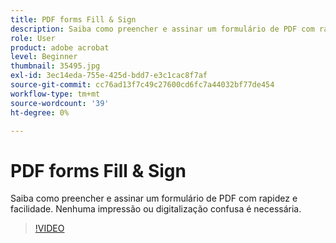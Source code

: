 ```yaml
---
title: PDF forms Fill & Sign
description: Saiba como preencher e assinar um formulário de PDF com rapidez e facilidade
role: User
product: adobe acrobat
level: Beginner
thumbnail: 35495.jpg
exl-id: 3ec14eda-755e-425d-bdd7-e3c1cac8f7af
source-git-commit: cc76ad13f7c49c27600cd6fc7a44032bf77de454
workflow-type: tm+mt
source-wordcount: '39'
ht-degree: 0%

---
```


# PDF forms Fill &amp; Sign

Saiba como preencher e assinar um formulário de PDF com rapidez e facilidade. Nenhuma impressão ou digitalização confusa é necessária.

>[!VIDEO](https://video.tv.adobe.com/v/35495?hidetitle=true)
